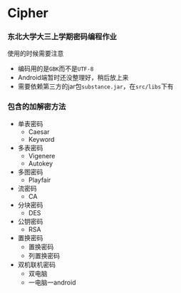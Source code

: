 # Cipher

### 东北大学大三上学期密码编程作业
使用的时候需要注意
- 编码用的是`GBK`而不是`UTF-8`
- Android端暂时还没整理好，稍后放上来
- 需要依赖第三方的jar包`substance.jar`，在`src/libs`下有

### 包含的加解密方法
- 单表密码
    - Caesar
    - Keyword
- 多表密码
    - Vigenere
    - Autokey
- 多图密码
    - Playfair
- 流密码
    - CA
- 分块密码
    - DES
- 公钥密码
    - RSA
- 置换密码
    - 置换密码
    - 列置换密码
- 双机联机密码
    - 双电脑
    - 一电脑一android
